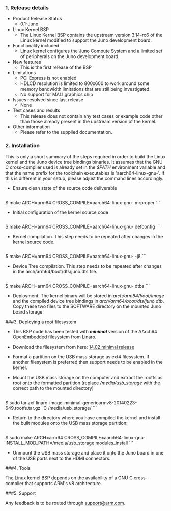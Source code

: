 ### 1.  Release details
*  Product Release Status
      - 0.1-Juno
*  Linux Kernel BSP
      - The Linux Kernel BSP contains the upstream version 3.14-rc6 of the 
        Linux kernel modified to support the Juno development board.
*  Functionality included
      - Linux kernel configures the Juno Compute System and a limited set
        of peripherals on the Juno development board.
*  New features
      - This is the first release of the BSP
*  Limitations
      - PCI Express is not enabled
      - HDLCD resolution is limited to 800x600 to work around some memory bandwidth limitations that are still being investigated.
      - No support for MALI graphics chip
*  Issues resolved since last release
      - None
*  Test cases and results
      - This release does not contain any test cases or example code other
          than those already present in the upstream version of the kernel.
*  Other information
      - Please refer to the supplied documentation.

### 2.  Installation

This is only a short summary of the steps required in order to build
the Linux kernel and the Juno device tree bindings binaries. It
assumes that the GNU C cross-compiler used is already set
in the _$PATH_ environment variable and that the name prefix for the
toolchain executables is 'aarch64-linux-gnu-'. If this is different
in your setup, please adjust the command lines accordingly.

*   Ensure clean state of the source code deliverable

    ```
$ make ARCH=arm64 CROSS_COMPILE=aarch64-linux-gnu- mrproper
    ```

*   Initial configuration of the kernel source code

    ```
$ make ARCH=arm64 CROSS_COMPILE=aarch64-linux-gnu- defconfig
    ```

*   Kernel compilation. This step needs to be repeated after changes in the kernel source code.

    ```
$ make ARCH=arm64 CROSS_COMPILE=aarch64-linux-gnu- -j8
    ```

*   Device Tree compilation. This step needs to be repeated after changes in the arch/arm64/boot/dts/juno.dts file.

    ```
$ make ARCH=arm64 CROSS_COMPILE=aarch64-linux-gnu- dtbs
    ```

*   Deployment. The kernel binary will be stored in _arch/arm64/boot/Image_ and
        the compiled device tree bindings in _arch/arm64/boot/dts/juno.dtb_. Copy
        these two files to the SOFTWARE directory on the mounted Juno board storage.

###3.  Deploying a root filesystem

* This BSP code has been tested with **_minimal_** version of the AArch64 OpenEmbedded
      filesystem from Linaro.
* Download the filesystem from here: [14.02 minimal release](http://releases.linaro.org/14.02/openembedded/aarch64/linaro-image-minimal-genericarmv8-20140223-649.rootfs.tar.gz)
* Format a partition on the USB mass storage as ext4 filesystem. If another 
      filesystem is preferred then support needs to be enabled in the kernel.
* Mount the USB mass storage on the computer and extract the rootfs as root
      onto the formatted partition (replace */media/usb_storage* with the correct
      path to the mounted directory)

    ```
$ sudo tar zxf linaro-image-minimal-genericarmv8-20140223-649.rootfs.tar.gz -C /media/usb_storage/
    ```
* Return to the directory where you have compiled the kernel and install the built modules onto the USB mass storage partition:

    ```
$ sudo make ARCH=arm64 CROSS_COMPILE=aarch64-linux-gnu- INSTALL_MOD_PATH=/media/usb_storage modules_install
    ```
* Unmount the USB mass storage and place it onto the Juno board in one of the
      USB ports next to the HDMI connectors.

###4.  Tools

The Linux kernel BSP depends on the availability of a GNU C cross-compiler
    that supports ARM's v8 architecture. 

###5.  Support

Any feedback is to be routed through [support@arm.com](mailto:support@arm.com).
